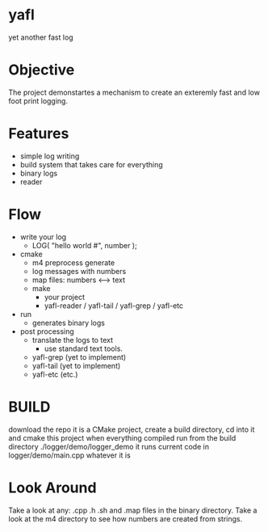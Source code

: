 # yafl
yet another fast log
# Objective
The project demonstartes a mechanism to create an exteremly fast and low foot print logging.
# Features
* simple log writing
* build system that takes care for everything
* binary logs
* reader
# Flow
* write your log
	* LOG( "hello world #", number );
* cmake
	* m4 preprocess generate
  	* log messages with numbers
  	* map files: numbers <--> text   
 	* make
  		* your project
  		* yafl-reader / yafl-tail / yafl-grep / yafl-etc
* run
    * generates binary logs
* post processing
	* translate the logs to text
   	    * use standard text tools.
    * yafl-grep (yet to implement)  
    * yafl-tail (yet to implement)
    * yafl-etc (etc.)
    
# BUILD
download the repo
it is a CMake project, create a build directory, cd into it and cmake this project
when everything compiled run from the build directory ./logger/demo/logger_demo
it runs current code in logger/demo/main.cpp whatever it is

# Look Around
Take a look at any: .cpp .h .sh and .map files in the binary directory.
Take a look at the m4 directory to see how numbers are created from strings.


